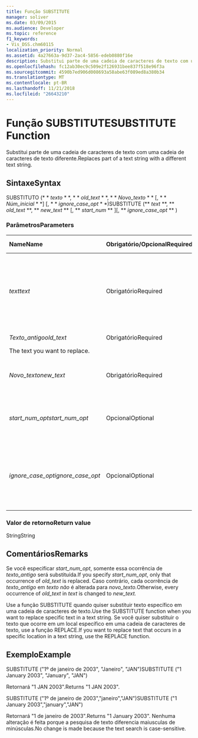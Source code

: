 ```yaml
---
title: Função SUBSTITUTE
manager: soliver
ms.date: 03/09/2015
ms.audience: Developer
ms.topic: reference
f1_keywords:
- Vis_DSS.chm60115
localization_priority: Normal
ms.assetid: 4a27663a-9d37-2ac4-5856-edeb0880f16e
description: Substitui parte de uma cadeia de caracteres de texto com uma cadeia de caracteres de texto diferente.
ms.openlocfilehash: fc12ab30ec9c509e2f126931bee837f518e96f3a
ms.sourcegitcommit: 4590b7ed906d008693a58abe63f089ed8a380b34
ms.translationtype: MT
ms.contentlocale: pt-BR
ms.lasthandoff: 11/21/2018
ms.locfileid: "26643210"
---
```

# <a name="substitute-function"></a><span data-ttu-id="65746-103">Função SUBSTITUTE</span><span class="sxs-lookup"><span data-stu-id="65746-103">SUBSTITUTE Function</span></span>

<span data-ttu-id="65746-104">Substitui parte de uma cadeia de caracteres de texto com uma cadeia de caracteres de texto diferente.</span><span class="sxs-lookup"><span data-stu-id="65746-104">Replaces part of a text string with a different text string.</span></span> 
  
## <a name="syntax"></a><span data-ttu-id="65746-105">Sintaxe</span><span class="sxs-lookup"><span data-stu-id="65746-105">Syntax</span></span>

 <span data-ttu-id="65746-106">SUBSTITUTO (\* \* *texto* \* \*, \* \* *old_text* \* \*, \* \* *Novo_texto* \* \* [, \* \* *Núm_inicial* \* \*] [, \* \* *ignore_case_opt* \* \*)</span><span class="sxs-lookup"><span data-stu-id="65746-106">SUBSTITUTE (\*\* *text* \*\*, \*\* *old_text* \*\*, \*\* *new_text* \*\* [, \*\* *start_num* \*\* ][, \*\* *ignore_case_opt* \*\* )</span></span> 
  
### <a name="parameters"></a><span data-ttu-id="65746-107">Parâmetros</span><span class="sxs-lookup"><span data-stu-id="65746-107">Parameters</span></span>

|<span data-ttu-id="65746-108">**Name**</span><span class="sxs-lookup"><span data-stu-id="65746-108">**Name**</span></span>|<span data-ttu-id="65746-109">**Obrigatório/Opcional**</span><span class="sxs-lookup"><span data-stu-id="65746-109">**Required/Optional**</span></span>|<span data-ttu-id="65746-110">**Tipo de dados**</span><span class="sxs-lookup"><span data-stu-id="65746-110">**Data Type**</span></span>|<span data-ttu-id="65746-111">**Descrição**</span><span class="sxs-lookup"><span data-stu-id="65746-111">**Description**</span></span>|
|:-----|:-----|:-----|:-----|
| <span data-ttu-id="65746-112">_text_</span><span class="sxs-lookup"><span data-stu-id="65746-112">_text_</span></span> <br/> |<span data-ttu-id="65746-113">Obrigatório</span><span class="sxs-lookup"><span data-stu-id="65746-113">Required</span></span>  <br/> |<span data-ttu-id="65746-114">**String**</span><span class="sxs-lookup"><span data-stu-id="65746-114">**String**</span></span> <br/> | <span data-ttu-id="65746-115">O texto ou a referência a uma célula que contém o texto em que você deseja substituir os caracteres.</span><span class="sxs-lookup"><span data-stu-id="65746-115">The text or the reference to a cell containing text for which you want to substitute characters.</span></span>  <br/> |
| <span data-ttu-id="65746-116">_Texto_antigo_</span><span class="sxs-lookup"><span data-stu-id="65746-116">_old_text_</span></span> <br/> |<span data-ttu-id="65746-117">Obrigatório</span><span class="sxs-lookup"><span data-stu-id="65746-117">Required</span></span>  <br/> |<span data-ttu-id="65746-118">**String**</span><span class="sxs-lookup"><span data-stu-id="65746-118">**String**</span></span> <br/> | <span data-ttu-id="65746-119">O texto a ser substituído.
</span><span class="sxs-lookup"><span data-stu-id="65746-119">The text you want to replace.</span></span>  <br/> |
| <span data-ttu-id="65746-120">_Novo_texto_</span><span class="sxs-lookup"><span data-stu-id="65746-120">_new_text_</span></span> <br/> |<span data-ttu-id="65746-121">Obrigatório</span><span class="sxs-lookup"><span data-stu-id="65746-121">Required</span></span>  <br/> |<span data-ttu-id="65746-122">**String**</span><span class="sxs-lookup"><span data-stu-id="65746-122">**String**</span></span> <br/> | <span data-ttu-id="65746-123">O texto que você deseja usar para substituir _old_text_.</span><span class="sxs-lookup"><span data-stu-id="65746-123">The text you want to use to replace  _old_text_.</span></span>  <br/> |
| <span data-ttu-id="65746-124">_start_num_opt_</span><span class="sxs-lookup"><span data-stu-id="65746-124">_start_num_opt_</span></span> <br/> |<span data-ttu-id="65746-125">Opcional</span><span class="sxs-lookup"><span data-stu-id="65746-125">Optional</span></span>  <br/> |<span data-ttu-id="65746-126">**Numeric**</span><span class="sxs-lookup"><span data-stu-id="65746-126">**Numeric**</span></span> <br/> |<span data-ttu-id="65746-127">Especifica quais ocorrências de old_text serão substituídas.</span><span class="sxs-lookup"><span data-stu-id="65746-127">Specifies which occurrences of old_text to replace.</span></span>  <br/> |
| <span data-ttu-id="65746-128">_ignore_case_opt_</span><span class="sxs-lookup"><span data-stu-id="65746-128">_ignore_case_opt_</span></span> <br/> |<span data-ttu-id="65746-129">Opcional</span><span class="sxs-lookup"><span data-stu-id="65746-129">Optional</span></span>  <br/> |<span data-ttu-id="65746-130">**Boolean**</span><span class="sxs-lookup"><span data-stu-id="65746-130">**Boolean**</span></span> <br/> |<span data-ttu-id="65746-p101">FALSE se diferenciar maiúscula e minúscula; caso contrário, TRUE. O padrão é FALSE.</span><span class="sxs-lookup"><span data-stu-id="65746-p101">FALSE if case-sensitive; otherwise, TRUE. The default is FALSE.</span></span>  <br/> |
   
### <a name="return-value"></a><span data-ttu-id="65746-133">Valor de retorno</span><span class="sxs-lookup"><span data-stu-id="65746-133">Return value</span></span>

<span data-ttu-id="65746-134">String</span><span class="sxs-lookup"><span data-stu-id="65746-134">String</span></span>
  
## <a name="remarks"></a><span data-ttu-id="65746-135">Comentários</span><span class="sxs-lookup"><span data-stu-id="65746-135">Remarks</span></span>

 <span data-ttu-id="65746-136">Se você especificar _start_num_opt_, somente essa ocorrência de _texto_antigo_ será substituída.</span><span class="sxs-lookup"><span data-stu-id="65746-136">If you specify  _start_num_opt_, only that occurrence of  _old_text_ is replaced.</span></span> <span data-ttu-id="65746-137">Caso contrário, cada ocorrência de _texto_antigo_ em _texto não_ é alterada para _novo_texto._</span><span class="sxs-lookup"><span data-stu-id="65746-137">Otherwise, every occurrence of  _old_text_ in  _text_ is changed to  _new_text._</span></span>
  
<span data-ttu-id="65746-138">Use a função SUBSTITUTE quando quiser substituir texto específico em uma cadeia de caracteres de texto.</span><span class="sxs-lookup"><span data-stu-id="65746-138">Use the SUBSTITUTE function when you want to replace specific text in a text string.</span></span> <span data-ttu-id="65746-139">Se você quiser substituir o texto que ocorre em um local específico em uma cadeia de caracteres de texto, use a função REPLACE.</span><span class="sxs-lookup"><span data-stu-id="65746-139">If you want to replace text that occurs in a specific location in a text string, use the REPLACE function.</span></span>
  
## <a name="example"></a><span data-ttu-id="65746-140">Exemplo</span><span class="sxs-lookup"><span data-stu-id="65746-140">Example</span></span>

<span data-ttu-id="65746-141">SUBSTITUTE ("1º de janeiro de 2003", "Janeiro", "JAN")</span><span class="sxs-lookup"><span data-stu-id="65746-141">SUBSTITUTE ("1 January 2003", "January", "JAN")</span></span> 
  
<span data-ttu-id="65746-142">Retornará "1 JAN 2003".</span><span class="sxs-lookup"><span data-stu-id="65746-142">Returns "1 JAN 2003".</span></span> 
  
<span data-ttu-id="65746-143">SUBSTITUTE ("1º de janeiro de 2003","janeiro","JAN")</span><span class="sxs-lookup"><span data-stu-id="65746-143">SUBSTITUTE ("1 January 2003","january","JAN")</span></span> 
  
<span data-ttu-id="65746-144">Retornará "1 de janeiro de 2003".</span><span class="sxs-lookup"><span data-stu-id="65746-144">Returns "1 January 2003".</span></span> <span data-ttu-id="65746-145">Nenhuma alteração é feita porque a pesquisa de texto diferencia maiusculas de minúsculas.</span><span class="sxs-lookup"><span data-stu-id="65746-145">No change is made because the text search is case-sensitive.</span></span> 
  


